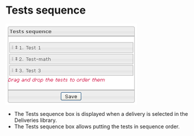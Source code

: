 <!--
author:
    - 'Jérôme Bogaerts'
created_at: '2012-03-29 15:32:45'
updated_at: '2013-03-13 14:05:45'
tags:
    - Deliveries
-->

Tests sequence
==============

![](../resources/deliveries-testssequence.png)

-   The Tests sequence box is displayed when a delivery is selected in the Deliveries library.
-   The Tests sequence box allows putting the tests in sequence order.


